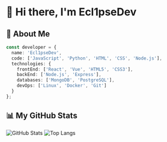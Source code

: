 # 👋 Hi there, I'm Ecl1pseDev

## 🌟 About Me
```typescript
const developer = {
  name: 'Ecl1pseDev',
  code: ['JavaScript', 'Python', 'HTML', 'CSS', 'Node.js'],
  technologies: {
    frontEnd: ['React', 'Vue', 'HTML5', 'CSS3'],
    backEnd: ['Node.js', 'Express'],
    databases: ['MongoDB', 'PostgreSQL'],
    devOps: ['Linux', 'Docker', 'Git']
  }
};
```
## 📊 My GitHub Stats
![GitHub Stats](https://github-readme-stats.vercel.app/api?username=Ecl1pseDev&show_icons=true&theme=dark&hide_border=true)
![Top Langs](https://github-readme-stats.vercel.app/api/top-langs/?username=Ecl1pseDev&layout=compact&theme=dark&hide_border=true)

